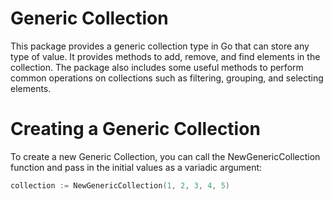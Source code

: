 # Generic Collection

This package provides a generic collection type in Go that can store any type of value. It provides methods to add, remove, and find elements in the collection. The package also includes some useful methods to perform common operations on collections such as filtering, grouping, and selecting elements.

# Creating a Generic Collection

To create a new Generic Collection, you can call the NewGenericCollection function and pass in the initial values as a variadic argument:

```go
collection := NewGenericCollection(1, 2, 3, 4, 5)
```
